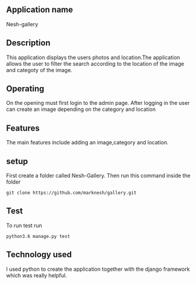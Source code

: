 ## Application name
Nesh-gallery

## Description
This application displays the users photos and location.The application allows the user to filter the search according to the location of the image and categoty of the image.

## Operating
On the opening must first login to the admin page.
After logging in the user can create an image depending on the category and location

## Features
The main features include adding an image,category and location.

## setup
First create a folder called Nesh-Gallery.
Then run this command inside the folder
```
git clone https://github.com/marknesh/gallery.git 
```

## Test
To run test run 
```
python3.6 manage.py test

```


##  Technology used
I used python to create the application together with the django framework which was really helpful.
